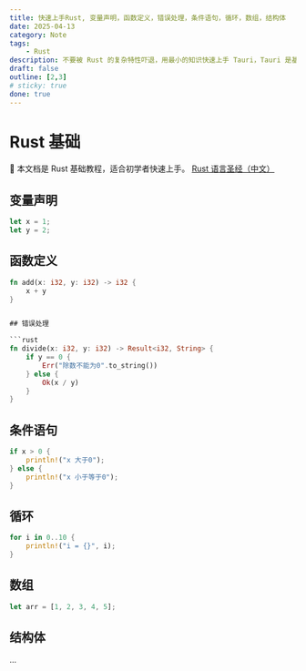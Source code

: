 ```yaml
---
title: 快速上手Rust, 变量声明，函数定义，错误处理，条件语句，循环，数组，结构体
date: 2025-04-13
category: Note
tags: 
    - Rust
description: 不要被 Rust 的复杂特性吓退，用最小的知识快速上手 Tauri，Tauri 是基于 Rust 的跨平台桌面应用框架，使用 Tauri 可以快速开发跨平台的桌面应用，相对于 Electron 来说，Tauri 更小巧，更安全，更快速。
draft: false
outline: [2,3]
# sticky: true
done: true
---
```


# Rust 基础

:book: 本文档是 Rust 基础教程，适合初学者快速上手。
[Rust 语言圣经（中文）](https://course.rs/about-book.html)

## 变量声明

```rust
let x = 1;
let y = 2;
```

## 函数定义

```rust
fn add(x: i32, y: i32) -> i32 {
    x + y
}


## 错误处理

```rust
fn divide(x: i32, y: i32) -> Result<i32, String> {
    if y == 0 {
        Err("除数不能为0".to_string())
    } else {
        Ok(x / y)   
    }
}
```

## 条件语句

```rust
if x > 0 {
    println!("x 大于0");
} else {
    println!("x 小于等于0");
}
```

## 循环

```rust
for i in 0..10 {
    println!("i = {}", i);
}
```

## 数组

```rust
let arr = [1, 2, 3, 4, 5];
```

## 结构体
...
